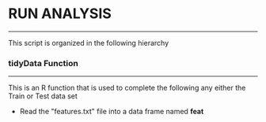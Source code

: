# RUN ANALYSIS
---------------------------------------------------------

This script is organized in the following hierarchy

### tidyData Function
------------------------
This is an R function that is used to complete the following any either the Train or Test data set
- Read the "features.txt" file into a data frame named **feat** 

